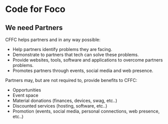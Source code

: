 # Code for Foco

## We need Partners

CFFC helps partners and in any way possible:

- Help partners identify problems they are facing.
- Demonstrate to partners that tech can solve these problems.
- Provide websites, tools, software and applications to overcome partners problems.
- Promotes partners through events, social media and web presence.

Partners may, but are not required to, provide benefits to CFFC:

- Opportunities
- Event space
- Material donations (finances, devices, swag, etc..)
- Discounted services (hosting, software, etc..)
- Promotion (events, social media, personal connections, web presence, etc..)
